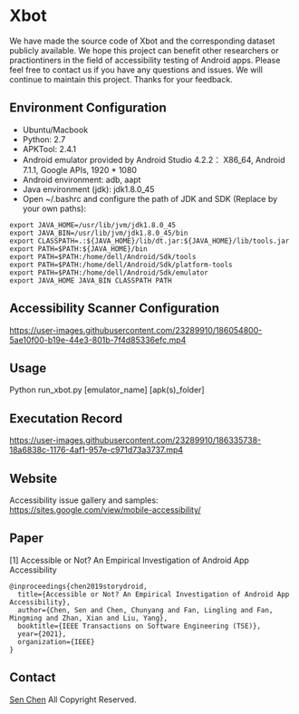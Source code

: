 # Xbot
We have made the source code of Xbot and the corresponding dataset publicly available. We hope this project can benefit other researchers or practiontiners in the field of accessibility testing of Android apps. Please feel free to contact us if you have any questions and issues. We will continue to maintain this project. Thanks for your feedback.

## Environment Configuration
* Ubuntu/Macbook
* Python: 2.7
* APKTool: 2.4.1
* Android emulator provided by Android Studio 4.2.2： X86_64, Android 7.1.1, Google APIs, 1920 * 1080
* Android environment: adb, aapt
* Java environment (jdk): jdk1.8.0_45
* Open ~/.bashrc and configure the path of JDK and SDK (Replace by your own paths):
```
export JAVA_HOME=/usr/lib/jvm/jdk1.8.0_45
export JAVA_BIN=/usr/lib/jvm/jdk1.8.0_45/bin
export CLASSPATH=.:${JAVA_HOME}/lib/dt.jar:${JAVA_HOME}/lib/tools.jar
export PATH=$PATH:${JAVA_HOME}/bin
export PATH=$PATH:/home/dell/Android/Sdk/tools
export PATH=$PATH:/home/dell/Android/Sdk/platform-tools
export PATH=$PATH:/home/dell/Android/Sdk/emulator
export JAVA_HOME JAVA_BIN CLASSPATH PATH 
```

## Accessibility Scanner Configuration

https://user-images.githubusercontent.com/23289910/186054800-5ae10f00-b19e-44e3-801b-7f4d85336efc.mp4

## Usage
Python run_xbot.py [emulator_name] [apk(s)_folder]

## Executation Record

https://user-images.githubusercontent.com/23289910/186335738-18a6838c-1176-4af1-957e-c971d73a3737.mp4

## Website
Accessibility issue gallery and samples:
https://sites.google.com/view/mobile-accessibility/

## Paper
[1] Accessible or Not? An Empirical Investigation of Android App Accessibility
```
@inproceedings{chen2019storydroid,
  title={Accessible or Not? An Empirical Investigation of Android App Accessibility},
  author={Chen, Sen and Chen, Chunyang and Fan, Lingling and Fan, Mingming and Zhan, Xian and Liu, Yang},
  booktitle={IEEE Transactions on Software Engineering (TSE)},
  year={2021},
  organization={IEEE}
}
```
## Contact
[Sen Chen](https://sen-chen.github.io/) All Copyright Reserved.
